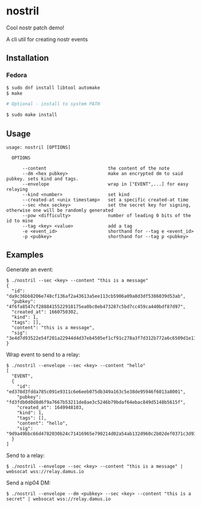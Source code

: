 
# nostril

Cool nostr patch demo!

A cli util for creating nostr events

## Installation

### Fedora

```bash
$ sudo dnf install libtool automake
$ make

# Optional - install to system PATH

$ sudo make install
```

## Usage

    usage: nostril [OPTIONS]
    
      OPTIONS
    
          --content                       the content of the note
          --dm <hex pubkey>               make an encrypted dm to said pubkey. sets kind and tags.
          --envelope                      wrap in ["EVENT",...] for easy relaying
          --kind <number>                 set kind
          --created-at <unix timestamp>   set a specific created-at time
          --sec <hex seckey>              set the secret key for signing, otherwise one will be randomly generated
          --pow <difficulty>              number of leading 0 bits of the id to mine
          --tag <key> <value>             add a tag
          -e <event_id>                   shorthand for --tag e <event_id>
          -p <pubkey>                     shorthand for --tag p <pubkey>

## Examples

Generate an event:

    $ ./nostril --sec <key> --content "this is a message"
    {
      "id": "da9c36bb8206e748cf136af2a43613a5ee113cb5906a09a8d3df5386039d53ab",
      "pubkey": "4f6fa8547cf2888415522918175ea0bc0eb473287c5bd7cc459ca440bdf87d97",
      "created_at": 1660750302,
      "kind": 1,
      "tags": [],
      "content": "this is a message",
      "sig": "3e4d7d93522e54f201a22944d4d37eb4505ef1cf91c278a3f7d312b772a6c6509d1e11f146d5a003265ae10411a20057bade2365501872d2f2f24219730eed87"
    }

Wrap event to send to a relay:

    $ ./nostril --envelope --sec <key> --content "hello"
    [
      "EVENT",
      {
        "id": "ed378d3fdda785c091e9311c6e6eeb075db349a163c5e38de95946f6013a8001",
        "pubkey": "fd3fdb0d0d8d6f9a7667b53211de8ae3c5246b79bdaf64ebac849d5148b5615f",
        "created_at": 1649948103,
        "kind": 1,
        "tags": [],
        "content": "hello",
        "sig": "9d9a49bbc66d4782030b24c71416965e790214d02a54ab132d960c2b02def0371c3d93e5a60a285c55e99721599d1332450731e2c6bb1114b96b591c6967f872"
      }
    ]

Send to a relay:

    $ ./nostril --envelope --sec <key> --content "this is a message" | websocat wss://relay.damus.io

Send a nip04 DM:

    $ ./nostril --envelope --dm <pubkey> --sec <key> --content "this is a secret" | websocat wss://relay.damus.io

